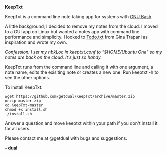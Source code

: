 **KeepTxt**

KeepTxt is a command line note taking app for systems with [GNU Bash](https://www.gnu.org/software/bash/).

A little background, I decided to remove my notes from the cloud. I moved to a GUI app on Linux but wanted a notes app with command line performance and simplicity. I looked to [Todo.txt](http://todotxt.com/) from Gina Trapani as inspiration and wrote my own.

_Confession: I set my nbkLoc in keeptxt.conf to "$HOME/Ubuntu One" so my notes are back on the cloud. It's just so handy._

KeepTxt runs from the command line and calling it with one argument, a note name, edits the exisiting note or creates a new one. Run keeptxt -h to see the other options.

To install KeepTxt:

    wget https://github.com/getdual/KeepTxt/archive/master.zip
    unzip master.zip
    cd KeepTxt-master
    chmod +x install.sh
    ./install.sh

Answer a question and move keeptxt within your path if you don't install it for all users.

Please contact me at @getdual with bugs and suggestions.

**- dual**
